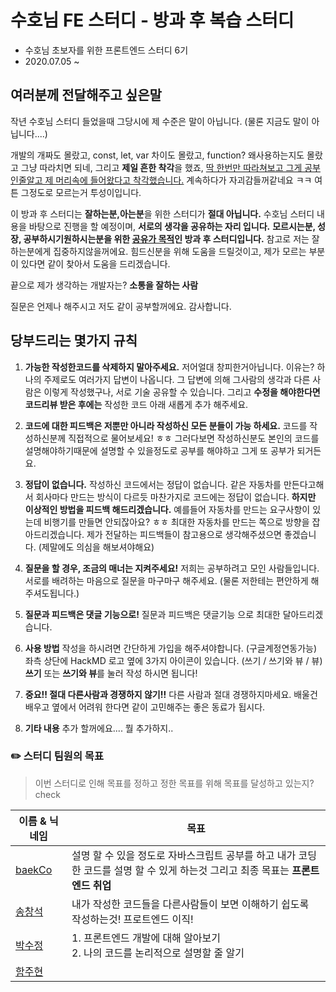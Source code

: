 # 수호님 FE 스터디 - 방과 후 복습 스터디

- 수호님 초보자를 위한 프론트엔드 스터디 6기
- 2020.07.05 ~

## 여러분께 전달해주고 싶은말

작년 수호님 스터디 들었을때 그당시에 제 수준은 말이 아닙니다.
(물론 지금도 말이 아닙니다....)

개발의 개짜도 몰랐고, const, let, var 차이도 몰랐고, function? 왜사용하는지도 몰랐고 그냥 따라치면 되네,
그리고 **제일 흔한 착각**을 했죠, <u>딱 한번만 따라쳐보고 그게 공부 인줄알고 제 머리속에 들어왔다고 착각했습니다.</u>
계속하다가 자괴감들꺼같네요 ㅋㅋ 여튼 그정도로 모르는거 투성이입니다.

이 방과 후 스터디는 **잘하는분,아는분**을 위한 스터디가 **절대 아닙니다.**
수호님 스터디 내용을 바탕으로 진행을 할 예정이며, **서로의 생각을 공유하는 자리 입니다.**
**모르시는분, 성장, 공부하시기원하시는분을 위한 <u>공유가 목적</u>인 방과 후 스터디입니다.**
참고로 저는 잘하는분에게 집중하지않을꺼에요.
힘드신분을 위해 도움을 드릴것이고, 제가 모르는 부분이 있다면 같이 찾아서 도움을 드리겠습니다.

끝으로 제가 생각하는 개발자는? **소통을 잘하는 사람**

질문은 언제나 해주시고 저도 같이 공부할꺼에요.
감사합니다.

## 당부드리는 몇가지 규칙

1. **가능한 작성한코드를 삭제하지 말아주세요.** 저어얼대 창피한거아닙니다.
   이유는? 하나의 주제로도 여러가지 답변이 나옵니다. 그 답변에 의해 그사람의 생각과 다른 사람은 이렇게 작성했구나, 서로 기술 공유할 수 있습니다. 그리고 **수정을 해야한다면 코드리뷰 받은 후에는** 작성한 코드 아래 새롭게 추가 해주세요.

2. **코드에 대한 피드백은 저뿐만 아니라 작성하신 모든 분들이 가능 하세요.**
   코드를 작성하신분께 직접적으로 물어보세요! ㅎㅎ 그러다보면 작성하신분도 본인의 코드를 설명해야하기때문에 설명할 수 있을정도로 공부를 해야하고 그게 또 공부가 되거든요.

3. **정답이 없습니다.**
   작성하신 코드에서는 정답이 없습니다. 같은 자동차를 만든다고해서 회사마다 만드는 방식이 다르듯 마찬가지로 코드에는 정답이 없습니다. **하지만 이상적인 방법을 피드백 해드리겠습니다.**
   예를들어 자동차를 만드는 요구사항이 있는데 비행기를 만들면 안되잖아요? ㅎㅎ 최대한 자동차를 만드는 쪽으로 방향을 잡아드리겠습니다.
   제가 전달하는 피드백들이 참고용으로 생각해주셨으면 좋겠습니다. (제말에도 의심을 해보셔야해요)

4. **질문을 할 경우, 조금의 매너는 지켜주세요!**
   저희는 공부하려고 모인 사람들입니다. 서로를 배려하는 마음으로 질문을 마구마구 해주세요.
   (물론 저한테는 편안하게 해주셔도됩니다.)

5. **질문과 피드백은 댓글 기능으로!**
   질문과 피드백은 댓글기능 으로 최대한 달아드리겠습니다.

6. **사용 방법**
   작성을 하시려면 간단하게 가입을 해주셔야합니다. (구글계정연동가능)
   좌측 상단에 HackMD 로고 옆에 3가지 아이콘이 있습니다. (쓰기 / 쓰기와 뷰 / 뷰)
   **쓰기** 또는 **쓰기와 뷰**를 눌러 작성 하시면 됩니다!

7. **중요!! 절대 다른사람과 경쟁하지 않기!!**
   다른 사람과 절대 경쟁하지마세요. 배울건 배우고 옆에서 어려워 한다면 같이 고민해주는 좋은 동료가 됩시다.

8. **기타 내용**
   추가 할꺼에요.... 뭘 추가하지..

### ✏️ 스터디 팀원의 목표

> 이번 스터디로 인해 목표를 정하고 정한 목표를 위해 목표를 달성하고 있는지? check

| 이름 & 닉네임                                                | 목표                                                         |
| ------------------------------------------------------------ | ------------------------------------------------------------ |
| [baekCo](https://github.com/baekCode)                        | 설명 할 수 있을 정도로 자바스크립트 공부를 하고 내가 코딩한 코드를 설명 할 수 있게 하는것 그리고 최종 목표는 **프론트엔드 취업** |
| [송창석](https://github.com/songcs0329)                      | 내가 작성한 코드들을 다른사람들이 보면 이해하기 쉽도록 작성하는것! 프로트엔드 이직! |
| [박수정](https://github.com/twilight92)                      | 1. 프론트엔드 개발에 대해 알아보기<br />2. 나의 코드를 논리적으로 설명할 줄 알기 |
| [함주현](https://github.com/orgs/after-study-2020/people/juhyunham) |                                                              |
